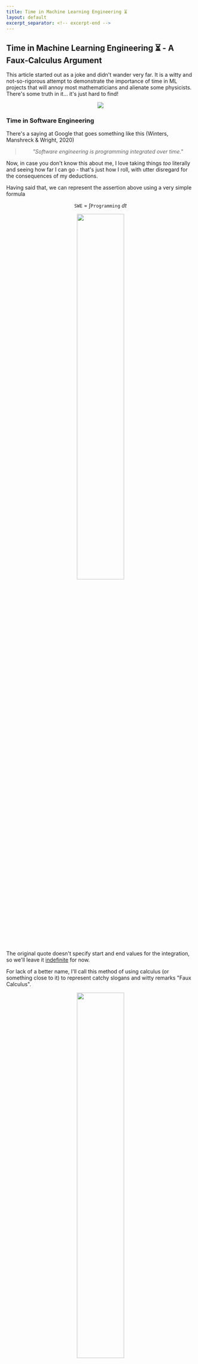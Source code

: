 ```yaml
---
title: Time in Machine Learning Engineering ⏳
layout: default
excerpt_separator: <!-- excerpt-end -->
---
```


<link rel="stylesheet" href="https://cdn.jsdelivr.net/npm/katex@0.16.4/dist/katex.min.css" crossorigin="anonymous">

## Time in Machine Learning Engineering ⏳ - A Faux-Calculus Argument

<!-- excerpt-start -->

This article started out as a joke and didn't wander very far. It is a witty and not-so-rigorous attempt to demonstrate the importance of time in ML projects that will annoy most mathematicians and alienate some physicists. There's some truth in it... it's just hard to find!

<!-- excerpt-end -->

<div title="Lucy (2014)">
<center>
<img src="https://64.media.tumblr.com/2b5feaa49751740b2d3db53fa76c7de4/56de99839df08a15-ae/s500x750/4c03f53180d11e76555f733db7c69a679a31d59e.gif">
</center>
</div>

### Time in Software Engineering

There's a saying at Google that goes something like this (Winters, Manshreck & Wright, 2020)

<center>
<blockquote>
<i>"Software engineering is programming integrated over time."</i>
</blockquote>
</center>

Now, in case you don't know this about me, I love taking things *too* literally and seeing how far I can go - that's just how I roll, with utter disregard for the consequences of my deductions.

Having said that, we can represent the assertion above using a very simple formula

$$\texttt{SWE} ~=~ \int \texttt{Programming} ~dt$$

<div title="Software engineering is programming integrated over time">
<center>
<img src="/assets/images/swe_integral.png" width="50%"/>
</center>
</div>

The original quote doesn't specify start and end values for the integration, so we'll leave it [indefinite](https://mathworld.wolfram.com/IndefiniteIntegral.html) for now.

For lack of a better name, I'll call this method of using calculus (or something close to it) to represent catchy slogans and witty remarks "Faux Calculus".

<div title="The late Patrick Winston using faux-calculus while delivering his annual talk on 'How to Speak' - an MIT tradition for over 40 years">
<center>
<img src="/assets/images/winston_how_to_speak.png" width="50%"/>
</center>
</div>

Returning to the main argument, if there's one key insight we can take from all of this is that SWE is more than just writing code -- it's about maintaining that code *over time*.

In fact, engineering in general is *mostly* about creating things that will stand the test of time. And we often use expressions like "future-proof", "long-term" and "reliable" to stress how important it is to build lasting solutions. 

In that sense, engineering can be described as a [functional](https://en.wikipedia.org/wiki/Functional_(mathematics)) (high-order operator, in CS terms) that integrates whatever you're building over time

{% katex display center %}
f \mapsto \texttt{E}[f] = \int f ~dt
{% endkatex %}

Using a [postfix notation](https://en.wikipedia.org/wiki/Reverse_Polish_notation), this can be represented as $$f\texttt{E}$$, so that $$\texttt{SWE}$$ is really just $$\texttt{E}[\texttt{SW}]$$.

*"Ok"* I hear you say *"These formulas are cool and all"* (if you're a working mathematician, you're probably shouting at the screen and pulling your own hair at this point) *"But why are we making such a big fuss about time? What makes it so important?"*

Well, I'm glad you asked!

In case you haven't noticed, time *changes* everything ⌛ Just read Percy Bysshe Shelley poem [Ozymandias](https://www.poetryfoundation.org/poems/46565/ozymandias)!

<div title="'My name is Ozymandias, King of Kings; / Look on my Works, ye Mighty, and despair! / Nothing beside remains. Round the decay / Of that colossal Wreck, boundless and bare / The lone and level sands stretch far away.'">
<center>
<img src="/assets/images/ozymandias.webp" width="50%"/>
</center>
</div>

In the world of SW development, the effects of the passage of time are especially dire:

* Developers come and go
* Programming languages go out of style
* Frameworks go out of date
* Features turn old and obsolete (or worse, irrelevant)
* Code begets legacy code
* Documentation... well, don't get me started on documentation.

In this constant flow of change, the only solutions that thrive and prosper are the ones that react and adapt to change in a *timely* manner.

The ones that don't, the ones that choose the easy way, the "road most travelled", start to accrue debt… of the [technical](http://wiki.c2.com/?WardExplainsDebtMetaphor) kind.

Don't you just love a good economical metaphor, dear reader? 📈

Unlike the Graeberian notion of debt as a *"preversion of a promise"* (Graeber, 2011), technical debt is non-negotiable. If a project intends to keep the proverbial lights on, it needs to be repaid in full. This entails keeping up with all the "promises" made by the PM to the stakeholders when writing the [project charter](https://www.projectmanager.com/blog/project-charter) and by the SW engineers when documenting their code.

<div title="According to platonic lore, the pre-socratic philosopher Heraclitus (AKA the weeping philosopher 😭) was one of the first to propose the idea that change is the only constant in the Universe (Πάντα ῥεῖ).">
<center>
<img src="/assets/images/heraclitus.jpg" width="50%"/>
</center>
</div>

### Time in Machine Learning Engineering

It probably won't come as a surprise that ML projects also accumulate technical debt.

However, and therein lies the big difference to *vanilla* SW projects: much like cultural onions and icebergs or the dark sector of our Universe, most of this debt is just lurking behind the scenes, virtually invisible to uninitiated and untrained eyes.

In a paper presented at NeurIPS, provocatively titled "Hidden Technical Debt in Machine Learning Systems", Sculley *et al.* (2015) argued that there are no "quick wins" in real-world ML systems and that nothing ever comes for "free".

Their simple representation of a ML system as a disjoint set of "boxes" is probably one of the most iconic and used images in the whole MLOps literature. And for good reasons.

<div title="Real-world ML systems are more than just ML code (Sculley et al., 2015)">
<center>
<img src="/assets/images/sculley_hidden_technical_debt.png" width="50%"/>
</center>
</div>

It illustrates two very important yet often dismissed facts about real-world ML: 

1/ How complex ML development can be and 

2/ How small the "cool stuff" (ML code) is compared to everything else AKA "plumbing" (data, infrastructure, &c.).

Failing to acknowledge either 1 or 2 and their consequences will lead any promising ML endeavour to spiral out of control and crash. According to a [recent Gartner report](https://www.gartner.com/en/newsroom/press-releases/2022-08-22-gartner-survey-reveals-80-percent-of-executives-think-automation-can-be-applied-to-any-business-decision), around 90% of all AI and ML projects fail to deliver, and only half of them ever make it to production.

Can we reverse this tendency? Something needs to change... but what?

In the remainder of this article, I'll argue, using the same faux-calculus reasoning we applied to SWE, that ML practitioners everywhere should handle time more carefully, and explore what that means for Machine Learning Engineering (MLE).

Let's start with the basics...

Nowadays, when delivering an ML 101 presentation, it has become standard practice to include a slide comparing traditional programming and ML, and stating just how much of a 'paradigm shift' it is to go from one to the other (Thomas Kuhn is probably rolling in his grave 🪦).

This often translates to something along the lines of

<div title="ML vs Traditional Programming">
<center>
<img src="/assets/images/ml_vs_traditional_programming.png" width="50%"/>
</center>
</div>

or, focusing only on the ML side of the spectrum

<div title="ML = Code + Data">
<center>
<img src="/assets/images/ml_code_plus_data.png" width="50%"/>
</center>
</div>

These are often abbreviated as

{% katex display center %}
\texttt{ML} ~=~ \texttt{Code} + \texttt{Data}
{% endkatex %}

For most ML applications, however, this picture is *too* simplistic.

A better alternative, put forward in Martin Fowler's [Continuous Delivery for ML (CD4ML)](https://martinfowler.com/articles/cd4ml.html) article, involves the notion of **3 axis of change**

<div title="Martin Fowler's 3 axis of change - Data, Model and Code">
<center>
<img src="/assets/images/ml_axis_of_change.png" width="50%"/>
</center>
</div>

which can be summarized as

{% katex display center %}
\texttt{ML} ~=~ \texttt{Code} + \texttt{Data} + \texttt{Model}
{% endkatex %}

You probably see where I'm going with this, right?

Let's apply the engineering ($$\texttt{E}$$) operator to our new definition

{% katex display center %}
\texttt{MLE} ~=~ \int \texttt{Code} + \texttt{Data} + \texttt{Model} ~dt
{% endkatex %}

We can translate this into something more readable

<center>
<blockquote>
<i>MLE is just a bunch of stuff summed up together, integrated over time</i>
</blockquote>
</center>

Sounds ominous, doesn't it? Too bad it's dead wrong!

As any freshman calculus student knows (integration-wise, that's probably the only thing most of them know by the time they graduate), the [sum rule of Integration](https://www.mathdoubts.com/integral-sum-rule/) tells us that

<center>
<blockquote>
<i>The integral of the sum is the sum of the integrals</i>
</blockquote>
</center>

<div title="xkcd - Differentiation vs Integration">
<center>
<img src="/assets/images/xkcd_differentiation_and_integration.png" width="50%"/>
</center>
</div>

In simple terms, our formula is telling us is that

{% katex display center %}
\texttt{MLE} ~=~ \int \texttt{Code} ~dt + \int \texttt{Data} ~dt + \int \texttt{Model} ~dt
{% endkatex %}

If we equate $$\texttt{Code}$$ with $$\texttt{Programming}$$ (which is debatable to be sure, but let's keep with it for now), then we're basically saying that

<center>
<blockquote>
<i>MLE is just good old SWE, data engineering and something we don't yet know what to call or how to handle, summed up together</i>
</blockquote>
</center>

which is a gross oversimplification.

By the way, just in case you're wondering about this, I'm assuming that every term in that integral has an explicit time dependence. This can be represented as

{% katex display center %}
\texttt{Data} ~=~ \texttt{Data}(t)
{% endkatex %}

{% katex display center %}
\texttt{Model} ~=~ \texttt{Model}(t)
{% endkatex %}

{% katex display center %}
\texttt{Code} ~=~ \texttt{Code}(t)
{% endkatex %}

If this were not the case, then each one of these "terms", at least w. r. t. time, would be a trivial matter to solve.

So what's wrong with this line of reasoning? And how, if at all, can we fix it?

There are two main issues with our initial approach.

The first problem is that the definitions above don't take into account the close dependencies between the 3 axis of change.

<div title="Interdependencies between the 3 axis of change">
<center>
<img src="/assets/images/ml_axis_of_change_dependencies.png" width="30%"/>
</center>
</div>

$$\texttt{Model}$$ relies heavily on the quality of the $$\texttt{Data}$$ used for training, validation and testing - the old *"Garbage In, Garbage Out"* (GIGO) dictum.

On the other hand, $$\texttt{Code}$$ needs to adapt both to the $$\texttt{Model}$$ used for inference and the $$\texttt{Data}$$ that is fed into it.

In faux calculus, we can easily represent these relations by adding a few more arguments

{% katex display center %}
\texttt{Data} ~=~ \texttt{Data}(t)
{% endkatex %}

{% katex display center %}
\texttt{Model} ~=~ \texttt{Model}(\texttt{Data}, t)
{% endkatex %}

{% katex display center %}
\texttt{Code} ~=~ \texttt{Code}(\texttt{Data}, \texttt{Model}, t)
{% endkatex %}

The question of whether $$\texttt{Model}$$ depends *explicitly* on time is a matter of philosophical debate.

Making copious use of the [chain rule](https://en.wikipedia.org/wiki/Chain_rule), we can start asking some deep questions about *any* ML system:

1/ How does the $$\texttt{Data}$$ change over time?

{% katex display center %}
\frac{d~\texttt{Data}}{d t}
{% endkatex %}

And, if you're feeling fanciful, if $$(X, y)$$ is a dataset containing input variables $$X$$ and target values $$y$$, how can we distinguish data drift ($$X$$ changes) from concept drift ($$X \rightarrow y$$ changes) within the faux calculus framework?

2/ Is there an effective way to deal with $$\texttt{Model}$$ drift?

{% katex display center %}
\frac{d~\texttt{Model}}{d t} = \frac{\partial~\texttt{Model}}{\partial~\texttt{Data}} \frac{d~\texttt{Data}}{d t} + \frac{\partial~\texttt{Model}}{\partial t}
{% endkatex %}

3/ Can $$\texttt{Code}$$ be decoupled from $$\texttt{Model}$$ changes?

{% katex display center %}
\frac{d~\texttt{Code}}{d t} = \frac{\partial~\texttt{Code}}{\partial~\texttt{Data}} \frac{d~\texttt{Data}}{d t} + \cancel{\frac{\partial~\texttt{Code}}{\partial~\texttt{Model}}} \frac{d~\texttt{Model}}{d t} + \frac{\partial~\texttt{Code}}{\partial t}
{% endkatex %}

Finally, there's the (erroneous) assumption that we can just *sum everything up* and call it a day.

As any ML engineer will tell you, reality is probably closer to something like this

{% katex display center %}
\texttt{MLE} ~=~ \int^{EOL}_{idea} L(\texttt{Data}, \texttt{Model}, \texttt{Code}, \texttt{Data}', \texttt{Model}', \texttt{Code}', t) ~dt
{% endkatex %}

where the prime (') represents a derivative w.r.t. time and $$EOL$$ (end-of-life) indicates the inevitable demise of the ML system - hopefully, at a point far into the future.

$$L$$ is problem- and system-dependent, and it's actual form is usually unknown - sometimes even unknowable.

The takeaway message, if there's one, is that the *dynamics* of applying engineering principles to ML systems of any kind is something really tricky, not to be triffled with.

<div title="Burkov's MLE lifecycle">
<center>
<img src="/assets/images/burkov_mle_lifecycle.png" width="75%"/>
</center>
</div>

If you're a physics nerd like me, you probably noticed that I called that function [$$L$$](https://en.wikipedia.org/wiki/Lagrangian_mechanics) (*wink *wink *nudge *nudge).

Without getting into [variational calculus](https://en.wikipedia.org/wiki/Calculus_of_variations) (which is well beyond the scope of this essay) or defining exactly what $$L$$ is (pssst, it involves the kinetic and potential energies of the ML system, whatever those are), then there seems to be a link between the [Principle of Stationary Action](https://www.damtp.cam.ac.uk/user/nsm10/PrincLeaAc.pdf)

{% katex display center %}
\delta S = 0
{% endkatex %}

<div title="Feynman lecturing on the principle of least action">
<center>
<img src="/assets/images/feynman_action_principle.jpg" width="75%"/>
</center>
</div>

which states that, in some sense, nature always finds an "optimal way", and $$\texttt{MLE}$$

{% katex display center %}
\delta~\texttt{MLE} = 0
{% endkatex %}

This connection is probably deep and insightful, but since I'm not really sure what to make of it (yet!), this is probably a good place to stop.

As Wittegenstein famously wrote in his *[Tractatus Logico-Philosophicus](https://www.gutenberg.org/ebooks/5740)* (1921):

<center>
<blockquote>
<i>"Wovon man nicht sprechen kann, darüber muss man schweigen"</i><br>
(Whereof one cannot speak, thereof one must be silent)
</blockquote>
</center>

**To be continued...**

<div title="Mind blown!!!">
<center>
<img src="/assets/images/mind_blown_explosion.gif" width="50%"/>
</center>
</div>

### References

#### Links

* (Builtin) [MLOps: Machine Learning as an Engineering Discipline](https://builtin.com/machine-learning/mlops)
* (ChristopherGS) [Monitoring Machine Learning Models in Production](https://christophergs.com/machine%20learning/2020/03/14/how-to-monitor-machine-learning-models/)
* (DeepLearning.AI) [A Chat with Andrew on MLOps: From Model-centric to Data-centric AI](https://www.youtube.com/watch?v=06-AZXmwHjo)
* (Gartner) [Gartner Survey Reveals 80% of Executives Think Automation Can Be Applied to Any Business Decision](https://www.gartner.com/en/newsroom/press-releases/2022-08-22-gartner-survey-reveals-80-percent-of-executives-think-automation-can-be-applied-to-any-business-decision)
* (InfoWorld) [Why AI investments fail to deliver](https://www.infoworld.com/article/3639028/why-ai-investments-fail-to-deliver.html)
* (MartinFowler) [Continuous Delivery for Machine Learning](https://martinfowler.com/articles/cd4ml.html)
* (Medium) [Andrej Karpathy on Software 2.0](https://karpathy.medium.com/software-2-0-a64152b37c35)
* (Towards Data Science) [Machine Learning in Production: why you should care about data and concept drift](https://towardsdatascience.com/machine-learning-in-production-why-you-should-care-about-data-and-concept-drift-d96d0bc907fb)
* (VentureBeat) [Why do 87% of data science projects never make it into production?](https://venturebeat.com/ai/why-do-87-of-data-science-projects-never-make-it-into-production/)

#### Articles

* (Paleyes, Urma & Lawrence, 2020) [Challenges in deploying machine learning: a survey of case studies](https://arxiv.org/abs/2011.09926)
* (Sculley *et al.*, 2015) [Hidden technical debt in machine learning systems](https://papers.nips.cc/paper/2015/file/86df7dcfd896fcaf2674f757a2463eba-Paper.pdf)

#### Books

* (Burkov, 2020) [Machine Learning Engineering](http://www.mlebook.com/wiki/doku.php)
* (Graeber, 2011) [Debt: The First 5000 Years](https://www.amazon.com/Debt-First-5-000-Years/dp/1612191290)
* (Lakshmanan, Robinson & Munn, 2021) [Machine Learning Design Patterns: Solutions to Common Challenges in Data Preparation, Model Building, and MLOps](https://www.oreilly.com/library/view/machine-learning-design/9781098115777/)
* (Quiñonero-Candela *et al.*, 2009) [Dataset Shift in Machine Learning](https://mitpress.mit.edu/9780262545877/dataset-shift-in-machine-learning/)
* (Winters, Manshreck & Wright, 2020) [Software Engineering at Google: Lessons Learned from Programming Over Time](https://abseil.io/resources/swe-book)